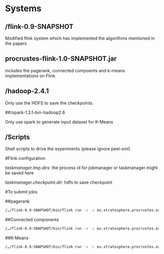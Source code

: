 # Systems

## /flink-0.9-SNAPSHOT
Modified flink system which has implemented the algorithms mentioned in the papers

## procrustes-flink-1.0-SNAPSHOT.jar

includes the pagerank, connected compoents and k-means implementations on Flink

## /hadoop-2.4.1

Only use the HDFS to save the checkpoints. 

##/spark-1.3.1-bin-hadoop2.6

Only use spark to generate input dataset for K-Means 

## /Scripts

Shell scripts to drive the experiments (please ignore peel-xml)

#Flink configuration

*taskmanager.tmp.dirs*: the process id for jobmanager or taskmanager might be saved here

*taskmanager.checkpoint.dir*: hdfs to save checkpoint

#To submit jobs

##pagerank
```bash
/…/flink-0.9-SNAPSHOT/bin/flink run -v -c eu.stratosphere.procrustes.experiments.recovery.PageRank ${app.path.jobs}/procrustes-flink-1.0.SNAPSHOT.jar ${system.hadoop-2.path.input}/input ${system.hadoop-2.path.output}/output *#(iteration)* *#(checkpoint interval)*
```

##Connected components
```bash
/…/flink-0.9-SNAPSHOT/bin/flink run -v -c eu.stratosphere.procrustes.experiments.recovery.ConnectedComponentsBulk ${app.path.jobs}/procrustes-flink-1.0.SNAPSHOT.jar ${system.hadoop-2.path.input}/webbase-raw ${system.hadoop-2.path.output}/concomp *#(iteration)* *#(checkpoint interval)*
```

##K-Means
```bash
/…/flink-0.9-SNAPSHOT/bin/flink run -v -c eu.stratosphere.procrustes.experiments.recovery.KMeansPureTuple /…/procrustes-flink-1.0-SNAPSHOT.jar hdfs://… /input/points hdfs://…/input/centroid hdfs://…/output *#(iteration)* *#(checkpoint interval)*
```